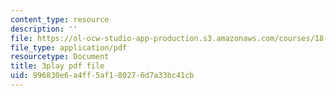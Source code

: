 ```yaml
---
content_type: resource
description: ''
file: https://ol-ocw-studio-app-production.s3.amazonaws.com/courses/18-03sc-differential-equations-fall-2011/996830e6a4ff5af180276d7a33bc41cb_EQJBp6Ym-6A.pdf
file_type: application/pdf
resourcetype: Document
title: 3play pdf file
uid: 996830e6-a4ff-5af1-8027-6d7a33bc41cb
---
```

